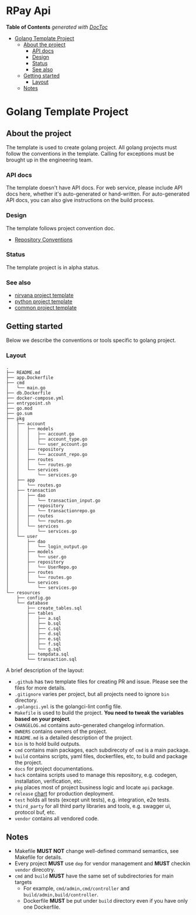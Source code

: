 # RPay Api

<!-- START doctoc generated TOC please keep comment here to allow auto update -->
<!-- DON'T EDIT THIS SECTION, INSTEAD RE-RUN doctoc TO UPDATE -->
**Table of Contents**  *generated with [DocToc](https://github.com/thlorenz/doctoc)*

- [Golang Template Project](#golang-template-project)
  - [About the project](#about-the-project)
    - [API docs](#api-docs)
    - [Design](#design)
    - [Status](#status)
    - [See also](#see-also)
  - [Getting started](#getting-started)
    - [Layout](#layout)
  - [Notes](#notes)

<!-- END doctoc generated TOC please keep comment here to allow auto update -->

# Golang Template Project

## About the project

The template is used to create golang project. All golang projects must follow the conventions in the
template. Calling for exceptions must be brought up in the engineering team.

### API docs

The template doesn't have API docs. For web service, please include API docs here, whether it's
auto-generated or hand-written. For auto-generated API docs, you can also give instructions on the
build process.

### Design

The template follows project convention doc.

* [Repository Conventions](https://github.com/caicloud/engineering/blob/master/guidelines/repo_conventions.md)

### Status

The template project is in alpha status.

### See also

* [nirvana project template](https://github.com/caicloud/nirvana-template-project)
* [python project template](https://github.com/caicloud/python-template-project)
* [common project template](https://github.com/caicloud/common-template-project)

## Getting started

Below we describe the conventions or tools specific to golang project.

### Layout

```tree
.
├── README.md
├── app.Dockerfile
├── cmd
│   └── main.go
├── db.Dockerfile
├── docker-compose.yml
├── entrypoint.sh
├── go.mod
├── go.sum
├── pkg
│   ├── account
│   │   ├── models
│   │   │   ├── account.go
│   │   │   ├── account_type.go
│   │   │   └── user_account.go
│   │   ├── repository
│   │   │   └── account_repo.go
│   │   ├── routes
│   │   │   └── routes.go
│   │   └── services
│   │       └── services.go
│   ├── app
│   │   └── routes.go
│   ├── transaction
│   │   ├── dao
│   │   │   └── transaction_input.go
│   │   ├── repository
│   │   │   └── transactionrepo.go
│   │   ├── routes
│   │   │   └── routes.go
│   │   └── services
│   │       └── services.go
│   └── user
│       ├── dao
│       │   └── login_output.go
│       ├── models
│       │   └── user.go
│       ├── repository
│       │   └── UserRepo.go
│       ├── routes
│       │   └── routes.go
│       └── services
│           └── services.go
└── resources
    ├── config.go
    └── database
        ├── create_tables.sql
        ├── tables
        │   ├── a.sql
        │   ├── b.sql
        │   ├── c.sql
        │   ├── d.sql
        │   ├── e.sql
        │   ├── f.sql
        │   └── g.sql
        ├── tempdata.sql
        └── transaction.sql

```

A brief description of the layout:

* `.github` has two template files for creating PR and issue. Please see the files for more details.
* `.gitignore` varies per project, but all projects need to ignore `bin` directory.
* `.golangci.yml` is the golangci-lint config file.
* `Makefile` is used to build the project. **You need to tweak the variables based on your project**.
* `CHANGELOG.md` contains auto-generated changelog information.
* `OWNERS` contains owners of the project.
* `README.md` is a detailed description of the project.
* `bin` is to hold build outputs.
* `cmd` contains main packages, each subdirecoty of `cmd` is a main package.
* `build` contains scripts, yaml files, dockerfiles, etc, to build and package the project.
* `docs` for project documentations.
* `hack` contains scripts used to manage this repository, e.g. codegen, installation, verification, etc.
* `pkg` places most of project business logic and locate `api` package.
* `release` [chart](https://github.com/caicloud/charts) for production deployment.
* `test` holds all tests (except unit tests), e.g. integration, e2e tests.
* `third_party` for all third party libraries and tools, e.g. swagger ui, protocol buf, etc.
* `vendor` contains all vendored code.

## Notes

* Makefile **MUST NOT** change well-defined command semantics, see Makefile for details.
* Every project **MUST** use `dep` for vendor management and **MUST** checkin `vendor` direcotry.
* `cmd` and `build` **MUST** have the same set of subdirectories for main targets
  * For example, `cmd/admin,cmd/controller` and `build/admin,build/controller`.
  * Dockerfile **MUST** be put under `build` directory even if you have only one Dockerfile.